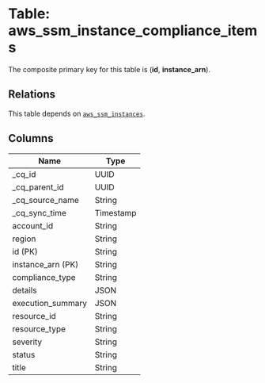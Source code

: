 # Table: aws_ssm_instance_compliance_items



The composite primary key for this table is (**id**, **instance_arn**).

## Relations
This table depends on [`aws_ssm_instances`](aws_ssm_instances.md).

## Columns
| Name          | Type          |
| ------------- | ------------- |
|_cq_id|UUID|
|_cq_parent_id|UUID|
|_cq_source_name|String|
|_cq_sync_time|Timestamp|
|account_id|String|
|region|String|
|id (PK)|String|
|instance_arn (PK)|String|
|compliance_type|String|
|details|JSON|
|execution_summary|JSON|
|resource_id|String|
|resource_type|String|
|severity|String|
|status|String|
|title|String|